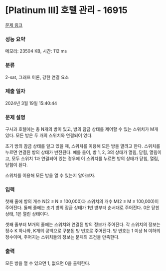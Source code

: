 # [Platinum III] 호텔 관리 - 16915 

[문제 링크](https://www.acmicpc.net/problem/16915) 

### 성능 요약

메모리: 23504 KB, 시간: 112 ms

### 분류

2-sat, 그래프 이론, 강한 연결 요소

### 제출 일자

2024년 3월 19일 15:40:44

### 문제 설명

<p>구사과 호텔에는 총 N개의 방이 있고, 방의 잠금 상태를 제어할 수 있는 스위치가 M개 있다. 모든 방은 두 개의 스위치와 연결되어 있다.</p>

<p>초기 방의 잠금 상태를 알고 있을 때, 스위치를 이용해 모든 방을 열려고 한다. 스위치를 누르면 연결된 방의 상태가 반전된다. 예를 들어, 방 1, 2, 3의 상태가 열림, 닫힘, 열림이고, 모두 스위치 1과 연결되어 있는 경우에 이 스위치를 누르면 방의 상태가 닫힘, 열림, 닫힘이 된다.</p>

<p>스위치를 이용해 모든 방을 열 수 있는지 알아보자.</p>

### 입력 

 <p>첫째 줄에 방의 개수 N(2 ≤ N ≤ 100,000)과 스위치의 개수 M(2 ≤ M ≤ 100,000)이 주어진다. 둘째 줄에는 초기 방의 잠금 상태가 1번 방부터 순서대로 주어진다. 0은 닫힌 상태, 1은 열린 상태이다.</p>

<p>셋째 줄부터 M개의 줄에는 스위치와 연결된 방의 정보가 주어진다. 각 스위치의 정보는 정수 K 하나와, K개의 공백으로 구분된 방 번호로 주어진다. 방 번호는 1 이상 N 이하의 정수이며, 주어지는 스위치들의 정보는 문제의 조건을 만족한다.</p>

### 출력 

 <p>모든 방을 열 수 있으면 1, 없으면 0을 출력한다.</p>

